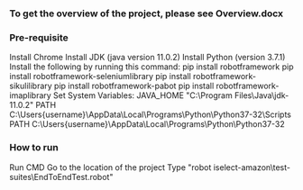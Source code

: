 ### To get the overview of the project, please see Overview.docx

### Pre-requisite
Install Chrome
Install JDK (java version 11.0.2)
Install Python (version 3.7.1)
Install the following by running this command: pip install robotframework pip install robotframework-seleniumlibrary pip install robotframework-sikulilibrary pip install robotframework-pabot pip install robotframework-imaplibrary
Set System Variables: JAVA_HOME "C:\Program Files\Java\jdk-11.0.2" PATH C:\Users{username}\AppData\Local\Programs\Python\Python37-32\Scripts PATH C:\Users{username}\AppData\Local\Programs\Python\Python37-32

### How to run
Run CMD
Go to the location of the project
Type "robot iselect-amazon\test-suites\EndToEndTest.robot"
